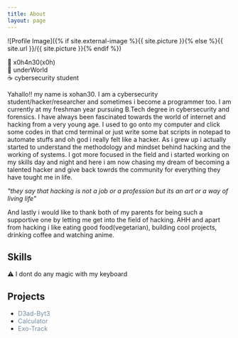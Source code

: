 ```yaml
---
title: About
layout: page
---
```

![Profile Image]({% if site.external-image %}{{ site.picture }}{% else %}{{ site.url }}/{{ site.picture }}{% endif %})

👾 x0h4n30(x0h)<br>
📍 underWorld <br>
☕️ cybersecurity student<br>

<p>Yahallo!! my name is xohan30. I am a cybersecurity student/hacker/researcher
and sometimes i become a programmer too. I am currently at my freshman year pursuing B.Tech degree in
cybersecurity and forensics. I have always been fascinated towards the world of internet and hacking
from a very young age. I used to go onto my computer and click some codes in that cmd terminal or just write some
bat scripts in notepad to automate stuffs and oh god i really felt like a hacker. As i grew up i actually started 
to understand the methodology and mindset behind hacking and the working of systems. I got more focused in the field and i started
working on my skills day and night and here i am now chasing my dream of becoming a talented hacker and give back towrds the community 
for everything they have tought me in life.</p>

_"they say that hacking is not a job or a profession but its an art or a way of living life"_

<p>And lastly i would like to thank both of my parents for being such a supportive one by letting me get into the field of hacking.
AHH and apart from hacking i like eating good food(vegetarian), building cool projects, drinking coffee and watching anime.
</p>

<h2>Skills</h2>

<p>⚠️ I dont do any magic with my keyboard</p>

<h2>Projects</h2>

<ul>
	<li><a href="https://github.com/xohan30/D3ad-Byt3" style="color:#758AA2;text-decoration:none;">D3ad-Byt3</a></li>
	<li><a href="https://github.com/xohan30/Calculator" style="color:#758AA2;text-decoration:none;">Calculator</a></li>
	<li><a href="https://github.com/xohan30/Exo-Track" style="color:#758AA2;text-decoration:none;">Exo-Track</a></li>
</ul>
